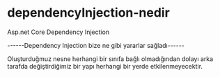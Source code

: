 # dependencyInjection-nedir
Asp.net Core Dependency Injection

------Dependency Injection bize ne gibi yararlar sağladı------

Oluşturduğmuz nesne herhangi bir sınıfa bağlı olmadığından dolayı arka tarafda değiştirdiğimiz bir yapı herhangi bir yerde 
etkilenmeyecektir.
